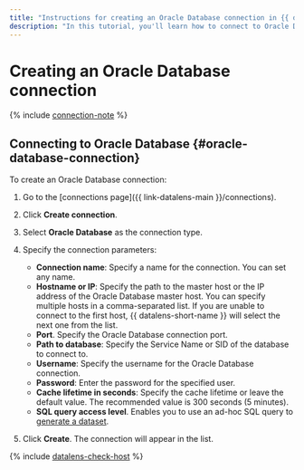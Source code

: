 ```yaml
---
title: "Instructions for creating an Oracle Database connection in {{ datalens-full-name }}"
description: "In this tutorial, you'll learn how to connect to Oracle Database in {{ datalens-full-name }}."
---
```


# Creating an Oracle Database connection

{% include [connection-note](../../../_includes/datalens/datalens-connection-note.md) %}

## Connecting to Oracle Database {#oracle-database-connection}

To create an Oracle Database connection:


1. Go to the [connections page]({{ link-datalens-main }}/connections).


1. Click **Create connection**.
1. Select **Oracle Database** as the connection type.
1. Specify the connection parameters:

   - **Connection name**: Specify a name for the connection. You can set any name.
   - **Hostname or IP**: Specify the path to the master host or the IP address of the Oracle Database master host. You can specify multiple hosts in a comma-separated list. If you are unable to connect to the first host, {{ datalens-short-name }} will select the next one from the list.
   - **Port**. Specify the Oracle Database connection port.
   - **Path to database**: Specify the Service Name or SID of the database to connect to.
   - **Username**: Specify the username for the Oracle Database connection.
   - **Password**: Enter the password for the specified user.
   - **Cache lifetime in seconds**: Specify the cache lifetime or leave the default value. The recommended value is 300 seconds (5 minutes).
   - **SQL query access level**. Enables you to use an ad-hoc SQL query to [generate a dataset](../../concepts/dataset/settings.md#sql-request-in-datatset).
1. Click **Create**. The connection will appear in the list.

{% include [datalens-check-host](../../../_includes/datalens/operations/datalens-check-host.md) %}
